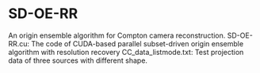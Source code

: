 # SD-OE-RR
An origin ensemble algorithm for Compton camera reconstruction.
SD-OE-RR.cu: The code of CUDA-based parallel subset-driven origin ensemble algorithm with resolution recovery 
CC_data_listmode.txt: Test projection data of three sources with different shape.
